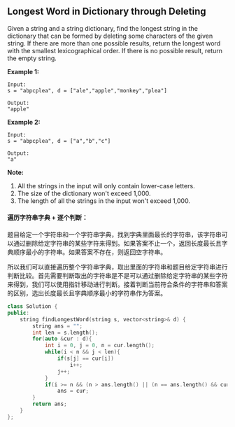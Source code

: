 ## Longest Word in Dictionary through Deleting

Given a string and a string dictionary, find the longest string in the dictionary that can be formed by deleting some characters of the given string. If there are more than one possible results, return the longest word with the smallest lexicographical order. If there is no possible result, return the empty string.

**Example 1:**

```
Input:
s = "abpcplea", d = ["ale","apple","monkey","plea"]

Output: 
"apple"
```

**Example 2:**

```
Input:
s = "abpcplea", d = ["a","b","c"]

Output: 
"a"
```

**Note:**

1. All the strings in the input will only contain lower-case letters.
2. The size of the dictionary won't exceed 1,000.
3. The length of all the strings in the input won't exceed 1,000.

#### 遍历字符串字典 + 逐个判断：

​		题目给定一个字符串和一个字符串字典，找到字典里面最长的字符串，该字符串可以通过删除给定字符串的某些字符来得到。如果答案不止一个，返回长度最长且字典顺序最小的字符串。如果答案不存在，则返回空字符串。

​		所以我们可以直接遍历整个字符串字典，取出里面的字符串和题目给定字符串进行判断比较。首先需要判断取出的字符串是不是可以通过删除给定字符串的某些字符来得到，我们可以使用指针移动进行判断。接着判断当前符合条件的字符串和答案的区别，选出长度最长且字典顺序最小的字符串作为答案。

```c++
class Solution {
public:
    string findLongestWord(string s, vector<string>& d) {
        string ans = "";
        int len = s.length();
        for(auto &cur : d){
            int i = 0, j = 0, n = cur.length();
            while(i < n && j < len){
                if(s[j] == cur[i])
                    i++;
                j++;
            }
            if(i >= n && (n > ans.length() || (n == ans.length() && cur < ans)))
                ans = cur;
        }
        return ans;
    }
};
```

